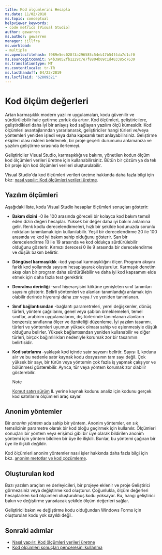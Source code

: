 ```yaml
---
title: Kod ölçümlerini Hesapla
ms.date: 11/02/2018
ms.topic: conceptual
helpviewer_keywords:
- code metrics [Visual Studio]
author: gewarren
ms.author: gewarren
manager: jillfra
ms.workload:
- multiple
ms.openlocfilehash: f989e5ec028f3a296585c54eb17b54f4da7c1cf0
ms.sourcegitcommit: 94b3a052fb1229c7e7f8804b09c1d403385c7630
ms.translationtype: MT
ms.contentlocale: tr-TR
ms.lasthandoff: 04/23/2019
ms.locfileid: "62809321"
---
```

# <a name="code-metrics-values"></a>Kod ölçüm değerleri

Artan karmaşıklık modern yazılım uygulamaları, kodu güvenilir ve sürdürülebilir hale getirme zorluk da artırır. Kod ölçümleri, geliştiricilere, geliştirdikleri daha iyi bir anlayış kod sağlayan yazılım ölçü kümesidir. Kod ölçümleri avantajlarından yararlanarak, geliştiriciler hangi türleri ve/veya yöntemleri yeniden işledi veya daha kapsamlı test anlayabilirsiniz. Geliştirme ekipleri olası riskleri belirlemek, bir proje geçerli durumunu anlamanıza ve yazılım geliştirme sırasında ilerlemeyi.

Geliştiriciler Visual Studio, karmaşıklığı ve bakımı, yönetilen kodun ölçüm kod ölçümleri verileri üretme için kullanabilirsiniz. Bütün bir çözüm ya da tek bir proje için kod ölçümleri verileri oluşturulabilir.

Visual Studio'da kod ölçümleri verileri üretme hakkında daha fazla bilgi için bkz: [nasıl yapılır: Kod ölçümleri verileri üretme](../code-quality/how-to-generate-code-metrics-data.md).

## <a name="software-measurements"></a>Yazılım ölçümleri

Aşağıdaki liste, kodu Visual Studio hesaplar ölçümleri sonuçları gösterir:

- **Bakım dizini** -0 ile 100 arasında göreceli bir kolayca kod bakım temsil eden dizin değeri hesaplar. Yüksek bir değer daha iyi bakım anlamına gelir. Renk kodlu derecelendirmeleri, hızlı bir şekilde kodunuzda sorunlu noktaları tanımlamak için kullanılabilir. Yeşil bir derecelendirme 20 ile 100 arasında ve kod iyi bakım sahip olduğunu gösterir. Sarı bir derecelendirme 10 ile 19 arasında ve kod oldukça sürdürülebilir olduğunu gösterir. Kırmızı derecesi 0 ile 9 arasında bir derecelendirme ve düşük bakım belirtir.

- **Döngüsel karmaşıklık** -kod yapısal karmaşıklığını ölçer. Program akışını farklı kod yollarında sayısını hesaplayarak oluşturulur. Karmaşık denetim akışı olan bir program daha sürdürülebilir ve daha iyi kod kapsamını elde etmek için daha fazla test gerektirir.

- **Devralma derinliği** -sınıf hiyerarşisini köküne genişleten sınıf tanımları sayısını gösterir. Belirli yöntemleri ve alanları tanımlandığı anlamak için olabilir derinde hiyerarşi daha zor veya / ve yeniden tanımlanan.

- **Sınıf bağlantısından** -bağlantı parametreleri, yerel değişkenler, dönüş türleri, yöntem çağrılarını, genel veya şablon örneklemeleri, temel sınıflar, arabirim uygulamalarını, dış türlerinde tanımlanan alanların benzersiz sınıflarına ölçer ve özniteliği düzenleme. İyi yazılım tasarımı, türleri ve yöntemleri uyumun yüksek olması sahip ve eşlenmesiyle düşük olduğunu belirler. Yüksek bağlantısından yeniden kullanabilir ve diğer türleri, birçok bağımlılıkları nedeniyle korumak zor bir tasarımın belirtisidir.

- **Kod satırlarını** -yaklaşık kod içinde satır sayısını belirtir. Sayısı IL kodunu alır ve bu nedenle satır kaynak kodu dosyasının tam sayı değil. Çok yüksek bir sayı, bir türün veya yöntemin çok fazla iş yapmak çalışıyor ve bölünmesi gösterebilir. Ayrıca, tür veya yöntem korumak zor olabilir gösterebilir.

   > [!NOTE]
   > [Komut satırı sürüm](../code-quality/how-to-generate-code-metrics-data.md#command-line-code-metrics) IL yerine kaynak kodunu analiz için kodunu gerçek kod satırlarını ölçümleri araç sayar.

## <a name="anonymous-methods"></a>Anonim yöntemler

Bir *anonim yöntem* ada sahip bir yöntem. Anonim yöntemler, en sık temsilcinin parametre olarak bir kod bloğu geçirmek için kullanılır. Ölçümleri sonuçları bir yöntem veya erişimci gibi bir üye olarak bildirilen anonim yöntemi için yöntem bildiren bir üye ile ilişkili. Bunlar, bu yöntemi çağıran bir üye ile ilişkili değildir.

Kod ölçümleri anonim yöntemler nasıl işler hakkında daha fazla bilgi için bkz. [anonim metotlar ve kod çözümleme](../code-quality/anonymous-methods-and-code-analysis.md).

## <a name="generated-code"></a>Oluşturulan kod

Bazı yazılım araçları ve derleyicileri, bir projeye eklenir ve proje Geliştirici görmezsiniz veya değiştirme kod oluşturur. Çoğunlukla, ölçüm değerleri hesaplarken kod ölçümleri oluşturulmuş kodu yoksayar. Bu, hangi geliştirici bakın ve değiştirme yansıtacak şekilde ölçüm değerleri sağlar.

Geliştirici bakın ve değiştirme kodu olduğundan Windows Forms için oluşturulan kodu yok sayıldı değil.

## <a name="next-steps"></a>Sonraki adımlar

- [Nasıl yapılır: Kod ölçümleri verileri üretme](../code-quality/how-to-generate-code-metrics-data.md)
- [Kod ölçümleri sonuçları penceresini kullanma](../code-quality/working-with-code-metrics-data.md)